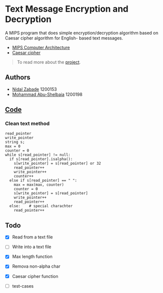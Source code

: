 # Text Message Encryption and Decryption

A MIPS program that does simple encryption/decryption algorithm based on Caesar cipher algorithm for English- based text messages.

* [MIPS Computer Architecture](https://www.mips.com/products/architectures/)
* [Caesar cipher](https://www.geeksforgeeks.org/caesar-cipher-in-cryptography/)

> To read more about the [project](First+Project_+First+2022-2023.pdf).

## Authors
* [Nidal Zabade](https://github.com/NidalZabade) 1200153
* [Mohammad Abu-Shelbaia](https://github.com/mabushelbaia) 1200198

## [Code](https://github.com/NidalZabade/ENCS4370-Computer-Architecture/tree/main/MIPS%20Project/Code)

### Clean text method
```
read_pointer
write_pointer
string s;
max = 0
counter = 0
while s[read_pointer] != null:
  if s[read_pointer].isalpha():
    s[write_pointer] = s[read_pointer] or 32
    read_pointer++
    write_pointer++
    counter++
  else if s[read_pointer] == " ":
    max = max(max, counter)
    counter = 0
    s[write_pointer] = s[read_pointer]
    write_pointer++
    read_pointer++
  else:    # special charachter
    read_pointer++
```

## Todo
- [x] Read from a text file
- [ ] Write into a text file
- [x] Max length function
- [x] Remova non-alpha char
- [x] Caesar cipher function
- [ ] test-cases


